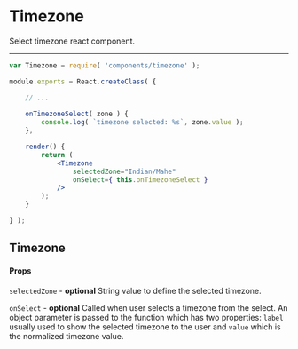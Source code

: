 Timezone
========

Select timezone react component.

---

```jsx
var Timezone = require( 'components/timezone' );

module.exports = React.createClass( {

	// ...
	
	onTimezoneSelect( zone ) {
		console.log( `timezone selected: %s`, zone.value );
	},

	render() {
		return (
			<Timezone
				selectedZone="Indian/Mahe"
				onSelect={ this.onTimezoneSelect }
			/>
		);
	}

} );
```
## Timezone

#### Props

`selectedZone` - **optional** String value to define the selected timezone.

`onSelect` - **optional** Called when user selects a timezone from the
select. An object parameter is passed to the function which has two
properties: `label` usually used to show the selected timezone to the user and
`value` which is the normalized timezone value.
